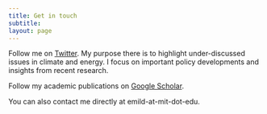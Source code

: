 ```yaml
---
title: Get in touch
subtitle: 
layout: page
---
```


Follow me on [Twitter](https://twitter.com/EmilDimanchev). My purpose there is to highlight under-discussed issues in climate and energy. I focus on important policy developments and insights from recent research. 

Follow my academic publications on [Google Scholar](https://scholar.google.com/citations?user=sYlOL18AAAAJ&hl=en).

You can also contact me directly at emild-at-mit-dot-edu.
